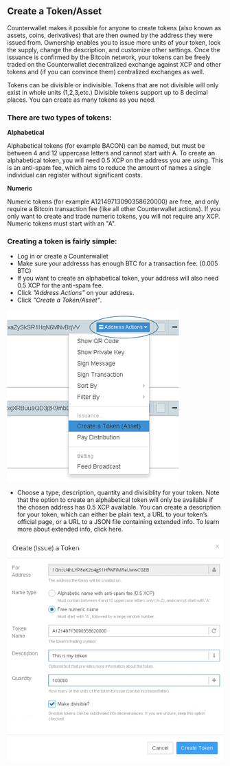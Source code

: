 Create a Token/Asset
---------------------------

Counterwallet makes it possible for anyone to create tokens (also known as assets, coins, derivatives) that are then owned by the address they were issued from. Ownership enables you to issue more units of your token, lock the supply, change the description, and customize other settings. Once the issuance is confirmed by the Bitcoin network, your tokens can be freely traded on the Counterwallet decentralized exchange against XCP and other tokens and (if you can convince them) centralized exchanges as well.

Tokens can be divisible or indivisible. Tokens that are not divisible will only exist in whole units (1,2,3,etc.) Divisible tokens support up to 8 decimal places. You can create as many tokens as you need.

### There are two types of tokens:

**Alphabetical**

Alphabetical tokens (for example BACON) can be named, but must be between 4 and 12 uppercase letters and cannot start with A. To create an alphabetical token, you will need 0.5 XCP on the address you are using. This is an anti-spam fee, which aims to reduce the amount of names a single individual can register without significant costs.

**Numeric**

Numeric tokens (for example A12149713090358620000) are free, and only require a Bitcoin transaction fee (like all other Counterwallet actions). If you only want to create and trade numeric tokens, you will not require any XCP. Numeric tokens must start with an "A".

### Creating a token is fairly simple:

* Log in or create a Counterwallet
* Make sure your addresss has enough BTC for a transaction fee. (0.005 BTC)
* If you want to create an alphabetical token, your address will also need 0.5 XCP for the anti-spam fee.
* Click *"Address Actions"* on your address.
* Click *"Create a Token/Asset"*.

![](/_images/create_token1.png)

* Choose a type, description, quantity and divisiblity for your token. Note that the option to create an alphabetical token will only be available if the chosen address has 0.5 XCP available. You can create a description for your token, which can either be plain text, a URL to your token’s official page, or a URL to a JSON file containing extended info. To learn more about extended info, click here. 

![](/_images/create_token2.png)




